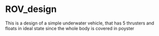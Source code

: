 # ROV_design
This is a design of a simple underwater vehicle, that has 5 thrusters and floats in ideal state since the whole body is covered in poyster
